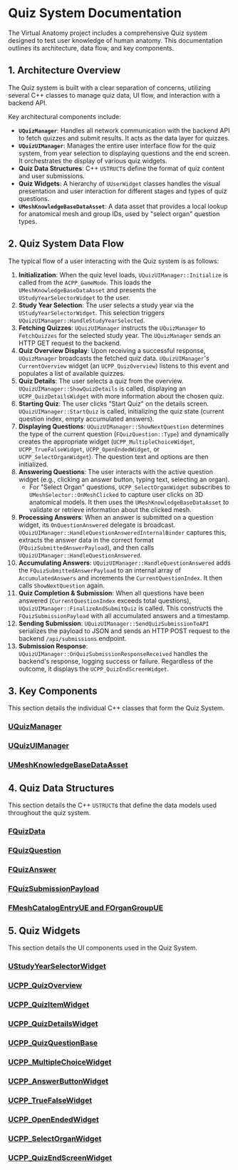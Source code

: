 # Quiz System Documentation

The Virtual Anatomy project includes a comprehensive Quiz system designed to test user knowledge of human anatomy. This documentation outlines its architecture, data flow, and key components.

## 1. Architecture Overview

The Quiz system is built with a clear separation of concerns, utilizing several C++ classes to manage quiz data, UI flow, and interaction with a backend API.

Key architectural components include:

* **`UQuizManager`**: Handles all network communication with the backend API to fetch quizzes and submit results. It acts as the data layer for quizzes.
* **`UQuizUIManager`**: Manages the entire user interface flow for the quiz system, from year selection to displaying questions and the end screen. It orchestrates the display of various quiz widgets.
* **Quiz Data Structures**: C++ `USTRUCT`s define the format of quiz content and user submissions.
* **Quiz Widgets**: A hierarchy of `UUserWidget` classes handles the visual presentation and user interaction for different stages and types of quiz questions.
* **`UMeshKnowledgeBaseDataAsset`**: A data asset that provides a local lookup for anatomical mesh and group IDs, used by "select organ" question types.

## 2. Quiz System Data Flow

The typical flow of a user interacting with the Quiz system is as follows:

1.  **Initialization**: When the quiz level loads, `UQuizUIManager::Initialize` is called from the `ACPP_GameMode`. This loads the `UMeshKnowledgeBaseDataAsset` and presents the `UStudyYearSelectorWidget` to the user.
2.  **Study Year Selection**: The user selects a study year via the `UStudyYearSelectorWidget`. This selection triggers `UQuizUIManager::HandleStudyYearSelected`.
3.  **Fetching Quizzes**: `UQuizUIManager` instructs the `UQuizManager` to `FetchQuizzes` for the selected study year. The `UQuizManager` sends an HTTP GET request to the backend.
4.  **Quiz Overview Display**: Upon receiving a successful response, `UQuizManager` broadcasts the fetched quiz data. `UQuizUIManager`'s `CurrentOverview` widget (an `UCPP_QuizOverview`) listens to this event and populates a list of available quizzes.
5.  **Quiz Details**: The user selects a quiz from the overview. `UQuizUIManager::ShowQuizDetails` is called, displaying an `UCPP_QuizDetailsWidget` with more information about the chosen quiz.
6.  **Starting Quiz**: The user clicks "Start Quiz" on the details screen. `UQuizUIManager::StartQuiz` is called, initializing the quiz state (current question index, empty accumulated answers).
7.  **Displaying Questions**: `UQuizUIManager::ShowNextQuestion` determines the type of the current question (`FQuizQuestion::Type`) and dynamically creates the appropriate widget (`UCPP_MultipleChoiceWidget`, `UCPP_TrueFalseWidget`, `UCPP_OpenEndedWidget`, or `UCPP_SelectOrganWidget`). The question text and options are then initialized.
8.  **Answering Questions**: The user interacts with the active question widget (e.g., clicking an answer button, typing text, selecting an organ).
    * For "Select Organ" questions, `UCPP_SelectOrganWidget` subscribes to `UMeshSelector::OnMeshClicked` to capture user clicks on 3D anatomical models. It then uses the `UMeshKnowledgeBaseDataAsset` to validate or retrieve information about the clicked mesh.
9.  **Processing Answers**: When an answer is submitted on a question widget, its `OnQuestionAnswered` delegate is broadcast. `UQuizUIManager::HandleQuestionAnsweredInternalBinder` captures this, extracts the answer data in the correct format (`FQuizSubmittedAnswerPayload`), and then calls `UQuizUIManager::HandleQuestionAnswered`.
10. **Accumulating Answers**: `UQuizUIManager::HandleQuestionAnswered` adds the `FQuizSubmittedAnswerPayload` to an internal array of `AccumulatedAnswers` and increments the `CurrentQuestionIndex`. It then calls `ShowNextQuestion` again.
11. **Quiz Completion & Submission**: When all questions have been answered (`CurrentQuestionIndex` exceeds total questions), `UQuizUIManager::FinalizeAndSubmitQuiz` is called. This constructs the `FQuizSubmissionPayload` with all accumulated answers and a timestamp.
12. **Sending Submission**: `UQuizUIManager::SendQuizSubmissionToAPI` serializes the payload to JSON and sends an HTTP POST request to the backend `/api/submissions` endpoint.
13. **Submission Response**: `UQuizUIManager::OnQuizSubmissionResponseReceived` handles the backend's response, logging success or failure. Regardless of the outcome, it displays the `UCPP_QuizEndScreenWidget`.

## 3. Key Components

This section details the individual C++ classes that form the Quiz System.

### [UQuizManager](Quiz_Manager.md)
### [UQuizUIManager](Quiz_UI_Manager.md)
### [UMeshKnowledgeBaseDataAsset](Mesh_Knowledge_Base_Data_Asset.md)

## 4. Quiz Data Structures

This section details the C++ `USTRUCT`s that define the data models used throughout the quiz system.

### [FQuizData](Quiz_Data.md)
### [FQuizQuestion](Quiz_Question.md)
### [FQuizAnswer](Quiz_Answer.md)
### [FQuizSubmissionPayload](Quiz_Submission_Payload.md)
### [FMeshCatalogEntryUE and FOrganGroupUE](Mesh_And_Group_Data.md)

## 5. Quiz Widgets

This section details the UI components used in the Quiz System.

### [UStudyYearSelectorWidget](Widgets/Study_Year_Selector_Widget.md)
### [UCPP_QuizOverview](Widgets/Quiz_Overview.md)
### [UCPP_QuizItemWidget](Widgets/Quiz_Item_Widget.md)
### [UCPP_QuizDetailsWidget](Widgets/Quiz_Details_Widget.md)
### [UCPP_QuizQuestionBase](Widgets/Quiz_Question_Base.md)
### [UCPP_MultipleChoiceWidget](Widgets/Multiple_Choice_Widget.md)
### [UCPP_AnswerButtonWidget](Widgets/Answer_Button_Widget.md)
### [UCPP_TrueFalseWidget](Widgets/True_False_Widget.md)
### [UCPP_OpenEndedWidget](Widgets/Open_Ended_Widget.md)
### [UCPP_SelectOrganWidget](Widgets/Select_Organ_Widget.md)
### [UCPP_QuizEndScreenWidget](Widgets/Quiz_End_Screen_Widget.md)
